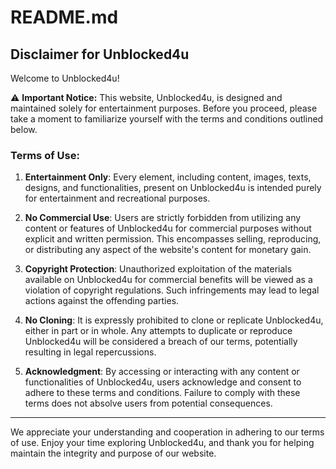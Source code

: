 # README.md

## Disclaimer for Unblocked4u

Welcome to Unblocked4u!

⚠️ **Important Notice:** This website, Unblocked4u, is designed and maintained solely for entertainment purposes. Before you proceed, please take a moment to familiarize yourself with the terms and conditions outlined below.

### Terms of Use:

1. **Entertainment Only**: Every element, including content, images, texts, designs, and functionalities, present on Unblocked4u is intended purely for entertainment and recreational purposes.
   
2. **No Commercial Use**: Users are strictly forbidden from utilizing any content or features of Unblocked4u for commercial purposes without explicit and written permission. This encompasses selling, reproducing, or distributing any aspect of the website's content for monetary gain.

3. **Copyright Protection**: Unauthorized exploitation of the materials available on Unblocked4u for commercial benefits will be viewed as a violation of copyright regulations. Such infringements may lead to legal actions against the offending parties.

4. **No Cloning**: It is expressly prohibited to clone or replicate Unblocked4u, either in part or in whole. Any attempts to duplicate or reproduce Unblocked4u will be considered a breach of our terms, potentially resulting in legal repercussions.

5. **Acknowledgment**: By accessing or interacting with any content or functionalities of Unblocked4u, users acknowledge and consent to adhere to these terms and conditions. Failure to comply with these terms does not absolve users from potential consequences.

---

We appreciate your understanding and cooperation in adhering to our terms of use. Enjoy your time exploring Unblocked4u, and thank you for helping maintain the integrity and purpose of our website.
